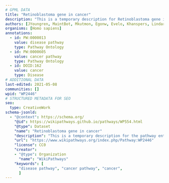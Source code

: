 ```yaml
---
# GPML DATA
title: "Retinoblastoma gene in cancer"
description: "This is a temporary description for Retinoblastoma gene in cancer"
authors: [JYoungren, MaintBot, Mkutmon, Egonw, Evelo, Khanspers, Lindarieswijk, AlexanderPico, Fehrhart, Finterly, Eweitz]
organisms: [Homo sapiens]
annotations:
  - id: PW:0000013
    value: disease pathway
    type: Pathway Ontology
  - id: PW:0000605
    value: cancer pathway
    type: Pathway Ontology
  - id: DOID:162
    value: cancer
    type: Disease
# ADDITIONAL DATA
last-edited: 2021-05-08
communities: []
wpid: "WP2446"
# STRUCTURED METADATA FOR SEO
seo:
  type: CreativeWork
schema-jsonld:
  - "@context": https://schema.org/
    "@id": https://wikipathways.github.io/pathways/WP554.html
    "@type": Dataset
    "name": "Retinoblastoma gene in cancer"
    "description": "This is a temporary description for the pathway entitled: Retinoblastoma gene in cancer"
    "url": "https://www.wikipathways.org/index.php/Pathway:WP2446"
    "license": CC0
    "creator":
    - "@type": Organization
      "name": "WikiPathways"
    "keywords": [
      "disease pathway", "cancer pathway", "cancer",
      ]
---
```

